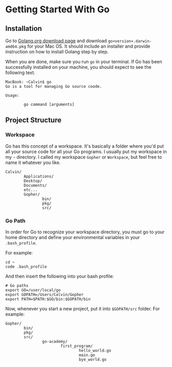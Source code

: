 # Getting Started With Go
## Installation
Go to [Golang.org download page](https://golang.org/dl/) and download `go<version>.darwin-amd64.pkg` 
for your Mac OS. It should include an installer and provide instruction on how to install Golang step 
by step. 

When you are done, make sure you run `go` in your terminal. If Go has been successfully 
installed on your machine, you should expect to see the following text.
```text
MacBook: ~Calvin$ go
Go is a tool for managing Go source coode.

Usage:

        go command [arguments]
```

## Project Structure
### Workspace
Go has this concept of a workspace. It's basically a folder where you'd put all your source code 
for all your Go programs. I usually put my workspace in my `~` directory. I called my workspace 
`Gopher` or `Workspace`, but feel free to name it whatever you like.
```text
Calvin/
        Applications/
        Desktop/
        Documents/
        etc...
        Gopher/
                bin/
                pkg/
                src/
```

### Go Path
In order for Go to recognize your workspace directory, you must go to your home directory and 
define your environmental variables in your `.bash_profile`.

For example:
```text
cd ~
code .bash_profile
```

And then insert the following into your bash profile:
```text
# Go paths
export GO=/user/local/go
export GOPATH=/Users/Calvin/Gopher
export PATH=$PATH:$GO/bin:$GOPATH/bin
```

Now, whenever you start a new project, put it into `$GOPATH/src` folder. For example:
```text
Gopher/
        bin/
        pkg/
        src/
                go-academy/
                        first_program/
                                hello_world.go
                                main.go
                                bye_world.go
```

